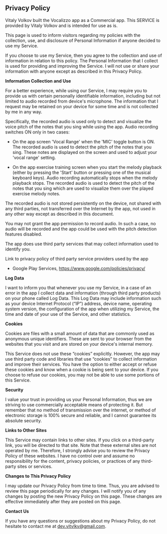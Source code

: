## Privacy Policy

Vitaly Volkov built the Vocalizzo app as a Commercial app. This SERVICE is provided by Vitaly Volkov and is intended for use as is.

This page is used to inform visitors regarding my policies with the collection, use, and disclosure of Personal Information if anyone decided to use my Service.

If you choose to use my Service, then you agree to the collection and use of information in relation to this policy. The Personal Information that I collect is used for providing and improving the Service. I will not use or share your information with anyone except as described in this Privacy Policy.

**Information Collection and Use**

For a better experience, while using our Service, I may require you to provide us with certain personally identifiable information, including but not limited to audio recorded from device's microphone. The information that I request may be retained on your device for some time and is not collected by me in any way.

Specifically, the recorded audio is used only to detect and visualize the voice pitch of the notes that you sing while using the app. Audio recording switches ON only in two cases:

* On the app screen 'Vocal Range' when the 'MIC' toggle button is ON. The recorded audio is used to detect the
  pitch of the notes that you sing. These notes are displayed on the screen and used to adjust your 'vocal range' setting.

* On the app exercise training screen when you start the melody playback (either by pressing
  the 'Start' button or pressing one of the musical keyboard keys). Audio recording automatically stops when the melody
  playback stops. The recorded audio is used to detect the pitch of the notes that you sing which are used
  to visualize them over the played exercise melody notes.

The recorded audio is not stored persistently on the device, not shared with any third parties, not transferred over the Internet by the app, not used in any other way except as described in this document.

You may not grant the app permission to record audio. In such a case, no audio will be recorded and the app could be used with the pitch detection features disabled.

The app does use third party services that may collect information used to identify you.

Link to privacy policy of third party service providers used by the app

* Google Play Services, https://www.google.com/policies/privacy/

**Log Data**

I want to inform you that whenever you use my Service, in a case of an error in the app I collect data and information (through third party products) on your phone called Log Data. This Log Data may include information such as your device Internet Protocol (“IP”) address, device name, operating system version, the configuration of the app when utilizing my Service, the time and date of your use of the Service, and other statistics.

**Cookies**

Cookies are files with a small amount of data that are commonly used as anonymous unique identifiers. These are sent to your browser from the websites that you visit and are stored on your device's internal memory.

This Service does not use these “cookies” explicitly. However, the app may use third party code and libraries that use “cookies” to collect information and improve their services. You have the option to either accept or refuse these cookies and know when a cookie is being sent to your device. If you choose to refuse our cookies, you may not be able to use some portions of this Service.

**Security**

I value your trust in providing us your Personal Information, thus we are striving to use commercially acceptable means of protecting it. But remember that no method of transmission over the internet, or method of electronic storage is 100% secure and reliable, and I cannot guarantee its absolute security.

**Links to Other Sites**

This Service may contain links to other sites. If you click on a third-party link, you will be directed to that site. Note that these external sites are not operated by me. Therefore, I strongly advise you to review the Privacy Policy of these websites. I have no control over and assume no responsibility for the content, privacy policies, or practices of any third-party sites or services.

**Changes to This Privacy Policy**

I may update our Privacy Policy from time to time. Thus, you are advised to review this page periodically for any changes. I will notify you of any changes by posting the new Privacy Policy on this page. These changes are effective immediately after they are posted on this page.

**Contact Us**

If you have any questions or suggestions about my Privacy Policy, do not hesitate to contact me at dev.vitvlkv@gmail.com.
